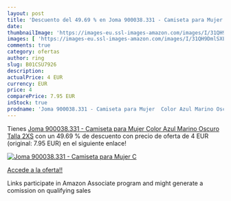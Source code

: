 ```yaml
---
layout: post
title: 'Descuento del 49.69 % en Joma 900038.331 - Camiseta para Mujer  C'
date: 
thumbnailImage: 'https://images-eu.ssl-images-amazon.com/images/I/31QH9DmlSXL._SL200_.jpg'
images: [ 'https://images-eu.ssl-images-amazon.com/images/I/31QH9DmlSXL._SL200_.jpg' ]
comments: true
category: ofertas
author: ring
slug: B01CSU7926
description:
actualPrice: 4 EUR
currency: EUR
price: 4
comparePrice: 7.95 EUR
inStock: true
prodname: 'Joma 900038.331 - Camiseta para Mujer  Color Azul Marino Oscuro  Talla 2XS'
---
```


Tienes [Joma 900038.331 - Camiseta para Mujer  Color Azul Marino Oscuro  Talla 2XS](https://www.amazon.es/dp/B01CSU7926/?tag=tolees-21) con un 49.69 % de descuento con precio de oferta de 4 EUR (original: 7.95 EUR) en el siguiente enlace!

[![Joma 900038.331 - Camiseta para Mujer  C](https://images-eu.ssl-images-amazon.com/images/I/31QH9DmlSXL._SL200_.jpg)](https://www.amazon.es/dp/B01CSU7926/?tag=tolees-21)

[Accede a la oferta!!](https://www.amazon.es/dp/B01CSU7926/?tag=tolees-21)

Links participate in Amazon Associate program and might generate a comission on qualifying sales


